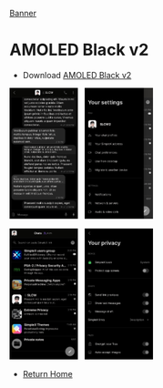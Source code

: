 [Banner](../resources/SxC_themeBanner.jpg)

# AMOLED Black v2

* Download [AMOLED Black v2](../themes/SxC_AMOLEDblackV2.theme)

<img src="../screenshots/SxC_AMOLEDblackV201.jpg" width="120">&nbsp;&nbsp;&nbsp;<img src="../screenshots/SxC_AMOLEDblackV202.jpg" width="120">

<img src="../screenshots/SxC_AMOLEDblackV203.jpg" width="120">&nbsp;&nbsp;&nbsp;<img src="../screenshots/SxC_AMOLEDblackV204.jpg" width="120">

* [Return Home](../)